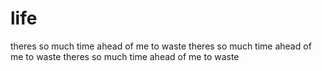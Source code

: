 # life

theres so much time ahead of me to waste
theres so much time ahead of me to waste
theres so much time ahead of me to waste
